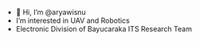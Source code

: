 - 👋 Hi, I’m @aryawisnu
- I’m interested in UAV and Robotics
- Electronic Division of Bayucaraka ITS Research Team  

